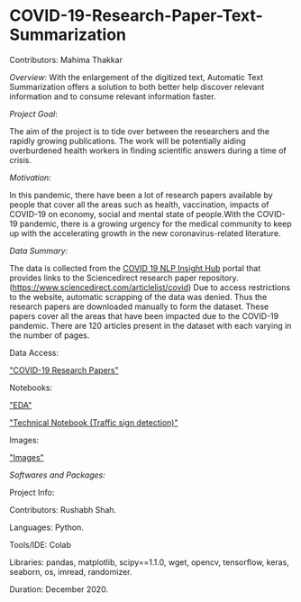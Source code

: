 # COVID-19-Research-Paper-Text-Summarization

Contributors:
  Mahima Thakkar
 

*Overview*:
With the enlargement of the digitized text, Automatic Text Summarization offers a solution to both better help discover relevant information and to consume relevant information faster. 


*Project Goal*:

The aim of the project is to tide over between the researchers and the rapidly growing publications. The work will be potentially aiding overburdened health workers in finding scientific answers during a time of crisis. 


*Motivation:*

In this pandemic, there have been a lot of research papers available by people that cover all the areas such as health, vaccination, impacts of COVID-19 on economy, social and mental state of people.With the COVID-19 pandemic, there is a growing urgency for the medical community to keep up with the accelerating growth in the new coronavirus-related literature.



*Data Summary:*

The data is collected from the [COVID 19 NLP Insight Hub](https://www.linguamatics.com/linguamatics-nlp-covid-19-insights-hub) portal that provides links to the Sciencedirect research paper repository. (https://www.sciencedirect.com/articlelist/covid)
Due to access restrictions to the website, automatic scrapping of the data was denied. Thus the research papers are downloaded manually to form the dataset. 
These papers cover all the areas that have been impacted due to the COVID-19 pandemic. There are 120 articles present in the dataset with each varying in the number of pages.


Data Access:

["COVID-19 Research Papers"](https://drive.google.com/drive/folders/1BQjhKhmnojDSv80KdobmIbq1LbVE7q3A?usp=sharing)

Notebooks:

["EDA"](https://github.com/Rushabh771995/Traffic_Sign_Detection/blob/main/Notebooks/EDA.ipynb)

["Technical Notebook (Traffic sign detection)"](https://github.com/Rushabh771995/Traffic_Sign_Detection/blob/main/Notebooks/Traffic_Sign_Detection_Technical_Notebook.ipynb)
           
Images:

["Images"](https://github.com/Rushabh771995/Traffic_Sign_Detection/tree/main/images)



*Softwares and Packages:*

Project Info:

Contributors: Rushabh Shah.

Languages: Python.

Tools/IDE: Colab

Libraries: pandas, matplotlib, scipy==1.1.0, wget, opencv, tensorflow, keras, seaborn, os, imread, randomizer.

Duration: December 2020.
